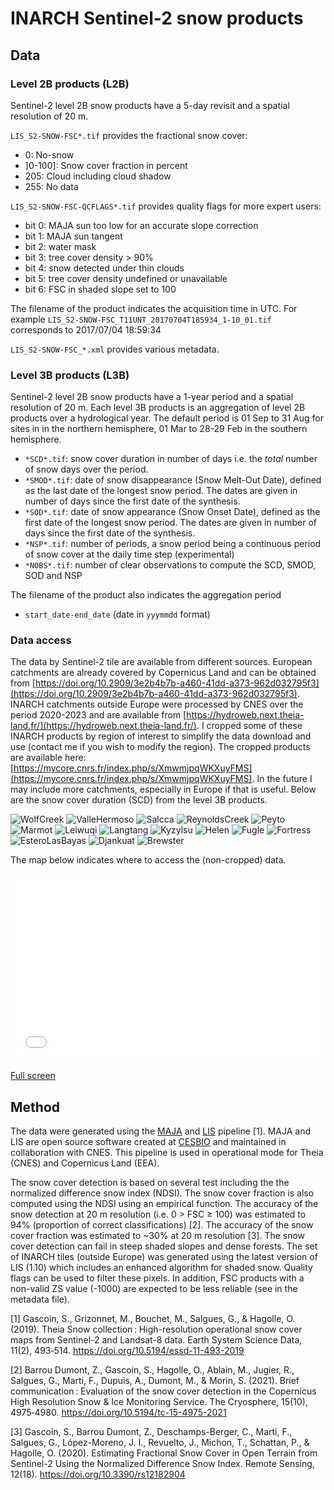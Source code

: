 # INARCH Sentinel-2 snow products

## Data

### Level 2B products (L2B)

Sentinel-2 level 2B snow products have a 5-day revisit and a spatial resolution of 20 m. 

`LIS_S2-SNOW-FSC*.tif` provides the fractional snow cover:
- 0: No-snow
- ]0-100]: Snow cover fraction in percent
- 205: Cloud including cloud shadow
- 255: No data

`LIS_S2-SNOW-FSC-QCFLAGS*.tif` provides quality flags for more expert users:
- bit 0: MAJA sun too low for an accurate slope correction
- bit 1: MAJA sun tangent
- bit 2: water mask
- bit 3: tree cover density > 90%
- bit 4: snow detected under thin clouds
- bit 5: tree cover density undefined or unavailable
- bit 6: FSC in shaded slope set to 100

The filename of the product indicates the acquisition time in UTC. For example `LIS_S2-SNOW-FSC_T11UNT_20170704T185934_1-10_01.tif` corresponds to 2017/07/04 18:59:34

`LIS_S2-SNOW-FSC_*.xml` provides various metadata. 

### Level 3B products (L3B)

Sentinel-2 level 2B snow products have a 1-year period and a spatial resolution of 20 m. Each level 3B products is an aggregation of level 2B products over a hydrological year. The default period is 01 Sep to 31 Aug for sites in in the northern hemisphere, 01 Mar to 28-29 Feb in the southern hemisphere.

- `*SCD*.tif`: snow cover duration in number of days i.e. the *total* number of snow days over the period.
- `*SMOD*.tif`: date of snow disappearance (Snow Melt-Out Date), defined as the last date of the longest snow period. The dates are given in number of days since the first date of the synthesis.
- `*SOD*.tif`: date of snow appearance (Snow Onset Date), defined as the first date of the longest snow period. The dates are given in number of days since the first date of the synthesis.
- `*NSP*.tif`: number of periods, a snow period being a continuous period of snow cover at the daily time step (experimental)
- `*NOBS*.tif`: number of clear observations to compute the SCD, SMOD, SOD and NSP

The filename of the product also indicates the aggregation period
- `start_date-end_date` (date in `yyymmdd` format)

### Data access

The data by Sentinel-2 tile are available from different sources. European catchments are already covered by Copernicus Land and can be obtained from [https://doi.org/10.2909/3e2b4b7b-a460-41dd-a373-962d032795f3](https://doi.org/10.2909/3e2b4b7b-a460-41dd-a373-962d032795f3). INARCH catchments outside Europe were processed by CNES over the period 2020-2023 and are available from [https://hydroweb.next.theia-land.fr/](https://hydroweb.next.theia-land.fr/). I cropped some of these INARCH products by region of interest to simplify the data download and use (contact me if you wish to modify the region). The cropped products are available here: [https://mycore.cnrs.fr/index.php/s/XmwmjpqWKXuyFMS](https://mycore.cnrs.fr/index.php/s/XmwmjpqWKXuyFMS). In the future I may include more catchments, especially in Europe if that is useful. Below are the snow cover duration (SCD) from the level 3B products.

![WolfCreek](https://github.com/sgascoin/INARCH/assets/29677722/bfe775de-3fd1-44dc-8b11-2398572bbe03)
![ValleHermoso](https://github.com/sgascoin/INARCH/assets/29677722/22a6e123-3df2-4525-8d88-70cb90fddbe6)
![Salcca](https://github.com/sgascoin/INARCH/assets/29677722/8eed5316-9f69-4078-9cca-2ae9e1ace29e)
![ReynoldsCreek](https://github.com/sgascoin/INARCH/assets/29677722/5846cc1d-3e88-431a-b936-046ebba6f80e)
![Peyto](https://github.com/sgascoin/INARCH/assets/29677722/bbccac5b-7127-4ffe-9c07-2a34daf3ffb8)
![Marmot](https://github.com/sgascoin/INARCH/assets/29677722/b5020ee9-ca42-4b8d-a9dc-047204f1ee58)
![Leiwuqi](https://github.com/sgascoin/INARCH/assets/29677722/398fa629-a119-40e5-bbda-0ddbd888951a)
![Langtang](https://github.com/sgascoin/INARCH/assets/29677722/c0c03c69-6e4e-4400-aeea-df0756360cf3)
![Kyzylsu](https://github.com/sgascoin/INARCH/assets/29677722/15645781-6da7-4b93-87bc-8d8c633293d6)
![Helen](https://github.com/sgascoin/INARCH/assets/29677722/fcc5b091-cfb0-43cb-91f1-3d758d93778c)
![Fugle](https://github.com/sgascoin/INARCH/assets/29677722/2a0edc34-1199-4017-b3cb-5958b5c8307f)
![Fortress](https://github.com/sgascoin/INARCH/assets/29677722/d7444457-4df7-4960-86a9-7d931eb3e445)
![EsteroLasBayas](https://github.com/sgascoin/INARCH/assets/29677722/cf16c8ce-c78a-49a1-b897-edf2ec601e22)
![Djankuat](https://github.com/sgascoin/INARCH/assets/29677722/f79ac52b-53ce-48ee-bd03-4aad267c3305)
![Brewster](https://github.com/sgascoin/INARCH/assets/29677722/b6e4c621-fc03-4d2e-9331-f8ae9e6f2007)

The map below indicates where to access the (non-cropped) data.

<iframe width="100%" height="300px" frameborder="0" allowfullscreen allow="geolocation" src="//umap.openstreetmap.fr/fr/map/sentinel-2-snow-products_1036308?scaleControl=false&miniMap=false&scrollWheelZoom=false&zoomControl=true&editMode=disabled&moreControl=true&searchControl=null&tilelayersControl=null&embedControl=null&datalayersControl=true&onLoadPanel=caption&captionBar=false&captionMenus=true"></iframe><p><a href="//umap.openstreetmap.fr/fr/map/sentinel-2-snow-products_1036308?scaleControl=false&miniMap=false&scrollWheelZoom=true&zoomControl=true&editMode=disabled&moreControl=true&searchControl=null&tilelayersControl=null&embedControl=null&datalayersControl=true&onLoadPanel=caption&captionBar=false&captionMenus=true">Full screen</a></p>

## Method

The data were generated using the [MAJA]([url](https://gitlab.orfeo-toolbox.org/maja/maja/)) and [LIS]([url](https://gitlab.orfeo-toolbox.org/remote_modules/let-it-snow)https://gitlab.orfeo-toolbox.org/remote_modules/let-it-snow) pipeline [1]. MAJA and LIS are open source software created at [CESBIO]([url](https://www.cesbio.cnrs.fr/)) and maintained in collaboration with CNES. This pipeline is used in operational mode for Theia (CNES) and Copernicus Land (EEA).

The snow cover detection is based on several test including the the normalized difference snow index (NDSI). The snow cover fraction is also computed using the NDSI using an empirical function. The accuracy of the snow detection at 20 m resolution (i.e. 0 > FSC ≥ 100) was estimated to 94% (proportion of correct classifications) [2]. The accuracy of the snow cover fraction was estimated to ~30% at 20 m resolution [3]. The snow cover detection can fail in steep shaded slopes and dense forests. The set of INARCH tiles (outside Europe) was generated using the latest version of LIS (1.10) which includes an enhanced algorithm for shaded snow. Quality flags can be used to filter these pixels. In addition, FSC products with a non-valid ZS value (-1000) are expected to be less reliable (see in the metadata file).  

[1] Gascoin, S., Grizonnet, M., Bouchet, M., Salgues, G., & Hagolle, O. (2019). Theia Snow collection : High-resolution operational snow cover maps from Sentinel-2 and Landsat-8 data. Earth System Science Data, 11(2), 493‑514. https://doi.org/10.5194/essd-11-493-2019

[2] Barrou Dumont, Z., Gascoin, S., Hagolle, O., Ablain, M., Jugier, R., Salgues, G., Marti, F., Dupuis, A., Dumont, M., & Morin, S. (2021). Brief communication : Evaluation of the snow cover detection in the Copernicus High Resolution Snow & Ice Monitoring Service. The Cryosphere, 15(10), 4975‑4980. https://doi.org/10.5194/tc-15-4975-2021

[3] Gascoin, S., Barrou Dumont, Z., Deschamps-Berger, C., Marti, F., Salgues, G., López-Moreno, J. I., Revuelto, J., Michon, T., Schattan, P., & Hagolle, O. (2020). Estimating Fractional Snow Cover in Open Terrain from Sentinel-2 Using the Normalized Difference Snow Index. Remote Sensing, 12(18). https://doi.org/10.3390/rs12182904



